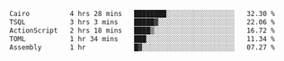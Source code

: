 <!--START_SECTION:waka-->

```txt
Cairo          4 hrs 28 mins   ████████░░░░░░░░░░░░░░░░░   32.30 %
TSQL           3 hrs 3 mins    █████▓░░░░░░░░░░░░░░░░░░░   22.06 %
ActionScript   2 hrs 18 mins   ████▒░░░░░░░░░░░░░░░░░░░░   16.72 %
TOML           1 hr 34 mins    ███░░░░░░░░░░░░░░░░░░░░░░   11.34 %
Assembly       1 hr            █▓░░░░░░░░░░░░░░░░░░░░░░░   07.27 %
```

<!--END_SECTION:waka-->